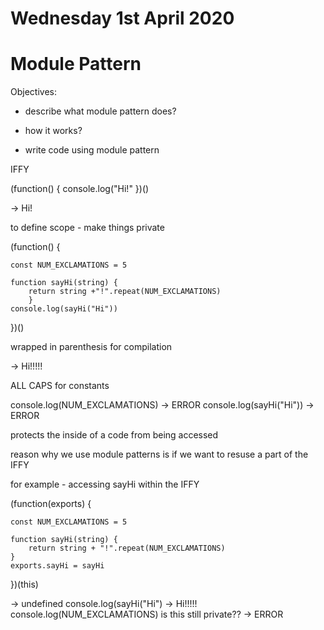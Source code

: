# Wednesday 1st April 2020

# Module Pattern

Objectives: 

- describe what module pattern does?

- how it works?

- write code using module pattern

IFFY 

(function() {
console.log("Hi!"
})()

-> Hi!

to define scope - make things private

(function() {

    const NUM_EXCLAMATIONS = 5
    
    function sayHi(string) {
        return string +"!".repeat(NUM_EXCLAMATIONS) 
        }
    console.log(sayHi("Hi")) 
})()

wrapped in parenthesis for compilation 

-> Hi!!!!!

ALL CAPS for constants 

console.log(NUM_EXCLAMATIONS)
-> ERROR
console.log(sayHi("Hi"))
-> ERROR

protects the inside of a code from being accessed

reason why we use module patterns is if we want to resuse a part of the IFFY

for example - accessing sayHi within the IFFY

(function(exports) {

    const NUM_EXCLAMATIONS = 5
    
    function sayHi(string) {
        return string + "!".repeat(NUM_EXCLAMATIONS)
    }
    exports.sayHi = sayHi
})(this)

-> undefined 
console.log(sayHi("Hi")
-> Hi!!!!!
console.log(NUM_EXCLAMATIONS) is this still private??
-> ERROR 

